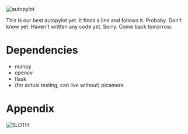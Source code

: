 ![autopylot](http://i.imgur.com/HxtNn33.gif)

This is our best autopylot yet. It finds a line and follows it. Probaby. Don't know yet. Haven't written any code yet. Sorry. Come back tomorrow.

# Dependencies

- numpy
- opencv
- flask
- (for actual testing, can live without) picamera

# Appendix

![SLOTH](https://i.ytimg.com/vi/mkQzYyi25sA/maxresdefault.jpg)
